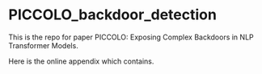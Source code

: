 # PICCOLO_backdoor_detection

This is the repo for paper PICCOLO: Exposing Complex Backdoors in NLP Transformer Models.

Here is the online appendix which contains.
